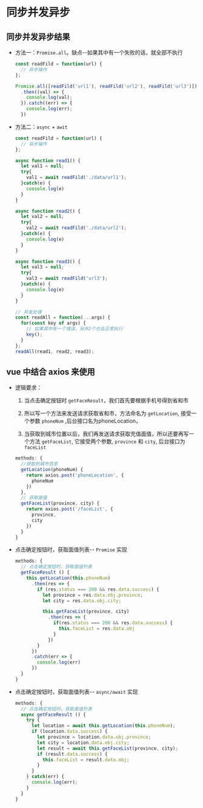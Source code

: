 # 同步并发异步

## 同步并发异步结果

  - 方法一：`Promise.all`。缺点--如果其中有一个失败的话，就全部不执行

    ```javascript
    const readFild = function(url) {
      // 异步操作
    };

    Promise.all([readFild('url1'), readFild('url2'), readFild('url3')])
      .then((val) => {
        console.log(val);
      }).catch((err) => {
        console.log(err);
      })
    ```

  - 方法二：`async` + `awit`

    ```javascript
    const readFild = function(url) {
      // 异步操作
    };

    async function read1() {
      let val1 = null;
      try{
        val1 = await readFild('./data/url1');
      }catch(e) {
        console.log(e)
      }
    }

    async function read2() {
      let val2 = null;
      try{
        val2 = await readFild('./data/url2');
      }catch(e) {
        console.log(e)
      }
    }

    async function read3() {
      let val3 = null;
      try{
        val3 = await readFild('url3');
      }catch(e) {
        console.log(e)
      }
    }

    // 并发处理
    const readAll = function(...args) {
      for(const key of args) {
        // 如果其中有一个错误，另外2个也会正常执行
        key();
      }
    };
    readAll(read1, read2, read3);
    ```

## vue 中结合 axios 来使用

  - 逻辑要求：

    1.  当点击确定按钮时 `getFaceResult`，我们首先要根据手机号得到省和市

    2.  所以写一个方法来发送请求获取省和市，方法命名为 `getLocation`, 接受一个参数 `phoneNum` ,后台接口名为phoneLocation，

    3.  当获取到城市位置以后，我们再发送请求获取充值面值，所以还要再写一个方法 `getFaceList`, 它接受两个参数, `province` 和 `city`, 后台接口为 `faceList`

    ```javascript
    methods: {
      //获取到城市信息
      getLocation(phoneNum) {
        return axios.post('phoneLocation', {
          phoneNum
        })
      },
      // 获取面值
      getFaceList(province, city) {
        return axios.post('/faceList', {
          province,
          city
        })
      }
    }
    ```

  - 点击确定按钮时，获取面值列表-- `Promise` 实现

    ```javascript
    methods: {
      // 点击确定按钮时，获取面值列表
      getFaceResult () {
        this.getLocation(this.phoneNum)
          .then(res => {
            if (res.status === 200 && res.data.success) {
              let province = res.data.obj.province;
              let city = res.data.obj.city;

              this.getFaceList(province, city)
                .then(res => {
                  if(res.status === 200 && res.data.success) {
                    this.faceList = res.data.obj
                  }
                })
            }
          })
          .catch(err => {
            console.log(err)
          })
      }
    }
    ```

  - 点击确定按钮时，获取面值列表-- `async/await` 实现

    ```javascript
    methods: {
      // 点击确定按钮时，获取面值列表
      async getFaceResult () {
        try {
          let location = await this.getLocation(this.phoneNum);
          if (location.data.success) {
            let province = location.data.obj.province;
            let city = location.data.obj.city;
            let result = await this.getFaceList(province, city);
            if (result.data.success) {
              this.faceList = result.data.obj;
            }
          }
        } catch(err) {
          console.log(err);
        }
      }
    }
    ```
